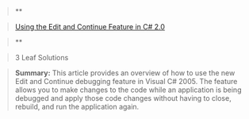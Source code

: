 > **
								  
> <a href="http://msdn.microsoft.com/vcsharp/default.aspx?pull=/library/en-us/dnvs05/html/edit_continue.asp" target="_blank">Using the Edit and Continue Feature in C# 2.0</a>
						  
>** 
						  
> 
  
> 3 Leaf Solutions
  
> **Summary:** This article provides an overview of how to use the new Edit and Continue debugging feature in Visual C# 2005. The feature allows you to make changes to the code while an application is being debugged and apply those code changes without having to close, rebuild, and run the application again.